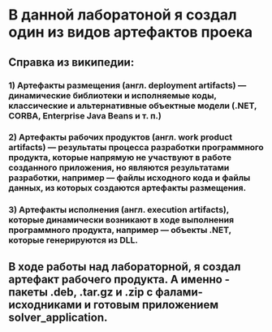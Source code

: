 # В данной лаборатоной я создал один из видов артефактов проека

## Справка из википедии:
### 1) Артефакты размещения (англ. deployment artifacts) — динамические библиотеки и исполняемые коды, классические и альтернативные объектные модели (.NET, CORBA, Enterprise Java Beans и т. п.)
### 2) Артефакты рабочих продуктов (англ. work product artifacts) — результаты процесса разработки программного продукта, которые напрямую не участвуют в работе созданного приложения, но являются результатами разработки, например — файлы исходного кода и файлы данных, из которых создаются артефакты размещения.
### 3) Артефакты исполнения (англ. execution artifacts), которые динамически возникают в ходе выполнения программного продукта, например — объекты .NET, которые генерируются из DLL.

## В ходе работы над лабораторной, я создал артефакт рабочего продукта. А именно - пакеты .deb, .tar.gz и .zip с фалами-исходниками и готовым приложением solver_application.
